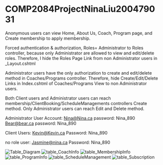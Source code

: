 # COMP2084ProjectNinaLiu200479031
Anonymous users can view Home, About Us, Coach,  Program page, and Create membership to apply membership.

Forced authentication & authorization, Roles= Administrator to Roles controller, because only Administrator are allowed to view and edit/delete roles. 
Therefore, I hide the Roles Page Link from non Administrator users in _Layout.cshtml

  Administrator users have the only authorization to create and edit/delete method in Coaches/Programs controller.
  Therefore, hide Create/Edit/Delete Links in Index.cshtml of Coaches/Programs View to non Administrator users.
  
Both Client users and Administrator users can reach membership/ClientBooking/ScheduleManagements controllers Create method. Only Administrator users can reach Edit and Delete method.

Administrator User Account:
Nina@Nina.ca  password: Nina_890
Bear@bear.ca   password: Nina_890

Client Users:
Kevin@Kevin.ca Password: Nina_890

no role user:
Jasmine@nina.ca Password: Nina_890



![Table_Diagram](https://user-images.githubusercontent.com/82427284/163698655-fc028220-c5ae-448a-9e97-0f9cdb8a6203.png)
![table_CoachInfo](https://user-images.githubusercontent.com/82427284/163698654-fa2b35cd-1d1f-459b-9c11-b99d64012720.png)
![table_MembershipInfo](https://user-images.githubusercontent.com/82427284/163698656-244a8a96-a9ed-4535-a682-aae3c015ebe8.png)
![table_ProgramInfo](https://user-images.githubusercontent.com/82427284/163698657-3ca60cf4-3c8e-4848-ae22-2e17ffe24eee.png)
![table_ScheduleManagement](https://user-images.githubusercontent.com/82427284/163698658-0d99cc1c-bf1f-4979-a528-695a8167e78d.png)
![table_Subscription](https://user-images.githubusercontent.com/82427284/163698659-2cfc810d-efef-42ec-b050-47a0a88f5312.png)

